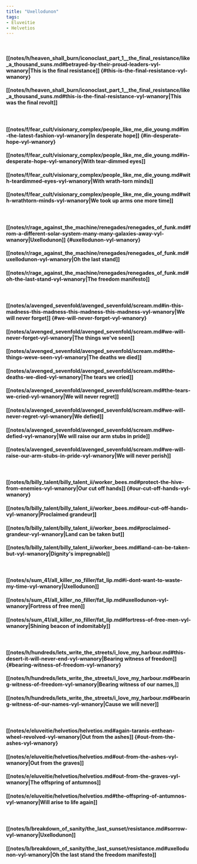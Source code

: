 ```yaml
---
title: "Uxellodunon"
tags:
- Eluveitie
- Helvetios
---
```

&nbsp;
#### [[notes/h/heaven_shall_burn/iconoclast_part_1__the_final_resistance/like_a_thousand_suns.md#betrayed-by-their-proud-leaders-vyl-wnanory|This is the final resistance]] {#this-is-the-final-resistance-vyl-wnanory}
#### [[notes/h/heaven_shall_burn/iconoclast_part_1__the_final_resistance/like_a_thousand_suns.md#this-is-the-final-resistance-vyl-wnanory|This was the final revolt]]
&nbsp;
#### [[notes/f/fear_cult/visionary_complex/people_like_me_die_young.md#im-the-latest-fashion-vyl-wnanory|In desperate hope]] {#in-desperate-hope-vyl-wnanory}
#### [[notes/f/fear_cult/visionary_complex/people_like_me_die_young.md#in-desperate-hope-vyl-wnanory|With tear-dimmed eyes]]
#### [[notes/f/fear_cult/visionary_complex/people_like_me_die_young.md#with-teardimmed-eyes-vyl-wnanory|With wrath-torn minds]]
#### [[notes/f/fear_cult/visionary_complex/people_like_me_die_young.md#with-wrathtorn-minds-vyl-wnanory|We took up arms one more time]]
&nbsp;
#### [[notes/r/rage_against_the_machine/renegades/renegades_of_funk.md#from-a-different-solar-system-many-many-galaxies-away-vyl-wnanory|Uxellodunon]] {#uxellodunon-vyl-wnanory}
#### [[notes/r/rage_against_the_machine/renegades/renegades_of_funk.md#uxellodunon-vyl-wnanory|Oh the last stand]]
#### [[notes/r/rage_against_the_machine/renegades/renegades_of_funk.md#oh-the-last-stand-vyl-wnanory|The freedom manifesto]]
&nbsp;
#### [[notes/a/avenged_sevenfold/avenged_sevenfold/scream.md#in-this-madness-this-madness-this-madness-this-madness-vyl-wnanory|We will never forget]] {#we-will-never-forget-vyl-wnanory}
#### [[notes/a/avenged_sevenfold/avenged_sevenfold/scream.md#we-will-never-forget-vyl-wnanory|The things we've seen]]
#### [[notes/a/avenged_sevenfold/avenged_sevenfold/scream.md#the-things-weve-seen-vyl-wnanory|The deaths we died]]
#### [[notes/a/avenged_sevenfold/avenged_sevenfold/scream.md#the-deaths-we-died-vyl-wnanory|The tears we cried]]
#### [[notes/a/avenged_sevenfold/avenged_sevenfold/scream.md#the-tears-we-cried-vyl-wnanory|We will never regret]]
#### [[notes/a/avenged_sevenfold/avenged_sevenfold/scream.md#we-will-never-regret-vyl-wnanory|We defied]]
#### [[notes/a/avenged_sevenfold/avenged_sevenfold/scream.md#we-defied-vyl-wnanory|We will raise our arm stubs in pride]]
#### [[notes/a/avenged_sevenfold/avenged_sevenfold/scream.md#we-will-raise-our-arm-stubs-in-pride-vyl-wnanory|We will never perish]]
&nbsp;
#### [[notes/b/billy_talent/billy_talent_ii/worker_bees.md#protect-the-hive-from-enemies-vyl-wnanory|Our cut off hands]] {#our-cut-off-hands-vyl-wnanory}
#### [[notes/b/billy_talent/billy_talent_ii/worker_bees.md#our-cut-off-hands-vyl-wnanory|Proclaimed grandeur]]
#### [[notes/b/billy_talent/billy_talent_ii/worker_bees.md#proclaimed-grandeur-vyl-wnanory|Land can be taken but]]
#### [[notes/b/billy_talent/billy_talent_ii/worker_bees.md#land-can-be-taken-but-vyl-wnanory|Dignity's impregnable]]
&nbsp;
#### [[notes/s/sum_41/all_killer_no_filler/fat_lip.md#i-dont-want-to-waste-my-time-vyl-wnanory|Uxellodunon]]
#### [[notes/s/sum_41/all_killer_no_filler/fat_lip.md#uxellodunon-vyl-wnanory|Fortress of free men]]
#### [[notes/s/sum_41/all_killer_no_filler/fat_lip.md#fortress-of-free-men-vyl-wnanory|Shining beacon of indomitably]]
&nbsp;
#### [[notes/h/hundreds/lets_write_the_streets/i_love_my_harbour.md#this-desert-it-will-never-end-vyl-wnanory|Bearing witness of freedom]] {#bearing-witness-of-freedom-vyl-wnanory}
#### [[notes/h/hundreds/lets_write_the_streets/i_love_my_harbour.md#bearing-witness-of-freedom-vyl-wnanory|Bearing witness of our names,]]
#### [[notes/h/hundreds/lets_write_the_streets/i_love_my_harbour.md#bearing-witness-of-our-names-vyl-wnanory|Cause we will never]]
&nbsp;
#### [[notes/e/eluveitie/helvetios/helvetios.md#again-taranis-enthean-wheel-revolved-vyl-wnanory|Out from the ashes]] {#out-from-the-ashes-vyl-wnanory}
#### [[notes/e/eluveitie/helvetios/helvetios.md#out-from-the-ashes-vyl-wnanory|Out from the graves]]
#### [[notes/e/eluveitie/helvetios/helvetios.md#out-from-the-graves-vyl-wnanory|The offspring of antumnos]]
#### [[notes/e/eluveitie/helvetios/helvetios.md#the-offspring-of-antumnos-vyl-wnanory|Will arise to life again]]
&nbsp;
#### [[notes/b/breakdown_of_sanity/the_last_sunset/resistance.md#sorrow-vyl-wnanory|Uxellodunon]]
#### [[notes/b/breakdown_of_sanity/the_last_sunset/resistance.md#uxellodunon-vyl-wnanory|Oh the last stand the freedom manifesto]]
